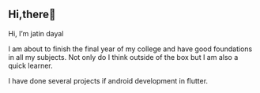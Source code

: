 ## Hi,there👋
Hi, I’m jatin dayal

I am about to finish the final year of my college and have good foundations in all my subjects. Not only do I think outside of the box but I am also a quick learner.

I have done several projects if android development in flutter.

<!-- 


<!---
procojd/procojd is a ✨ special ✨ repository because its `README.md` (this file) appears on your GitHub profile.
You can click the Preview link to take a look at your changes.
--->
